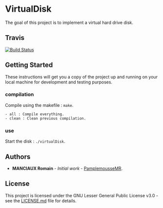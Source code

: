 # VirtualDisk

The goal of this project is to implement a virtual hard drive disk.

## Travis

[![Build Status](https://travis-ci.com/PamplemousseMR/VirtualDisk.svg?branch=master)](https://travis-ci.com/PamplemousseMR/VirtualDisk)

## Getting Started

These instructions will get you a copy of the project up and running on your local machine for development and testing purposes.

### compilation

Compile using the makefile : `make`.

```
- all : Compile everything.
- clean : Clean previous compilation.
```

### use

Start the disk : `./virtualDisk`.

## Authors

* **MANCIAUX Romain** - *Initial work* - [PamplemousseMR](https://github.com/PamplemousseMR).

## License

This project is licensed under the GNU Lesser General Public License v3.0 - see the [LICENSE.md](LICENSE.md) file for details.
